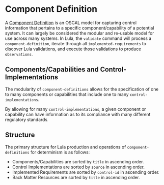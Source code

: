 # Component Definition

A [Component Definition](https://pages.nist.gov/OSCAL/resources/concepts/layer/implementation/component-definition/) is an OSCAL model for capturing control information that pertains to a specific component/capability of a potential system. It can largely be considered the modular and re-usable model for use across many systems. In Lula, the `validate` command will process a `component-definition`, iterate through all `implemented-requirements` to discover Lula validations, and execute those validations to produce `observations`. 

## Components/Capabilities and Control-Implementations

The modularity of `component-definitions` allows for the specification of one to many components or capabilities that include one to many `control-implementations`.

By allowing for many `control-implementations`, a given component or capability can have information as to its compliance with many different regulatory standards. 

## Structure
The primary structure for Lula production and operations of `component-definitions` for determinism is as follows:
- Components/Capabilities are sorted by `title` in ascending order.
- Control Implementations are sorted by `source` in ascending order.
- Implemented Requirements are sorted by `control-id` in ascending order.
- Back Matter Resources are sorted by `title` in ascending order.